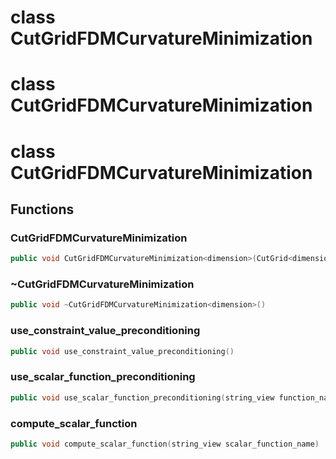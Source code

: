 # class CutGridFDMCurvatureMinimization

# class CutGridFDMCurvatureMinimization

# class CutGridFDMCurvatureMinimization


## Functions

### CutGridFDMCurvatureMinimization

```cpp
public void CutGridFDMCurvatureMinimization<dimension>(CutGrid<dimension> & grid, const DataConstraintsManager<dimension> & data_constraints)
```


### ~CutGridFDMCurvatureMinimization

```cpp
public void ~CutGridFDMCurvatureMinimization<dimension>()
```


### use_constraint_value_preconditioning

```cpp
public void use_constraint_value_preconditioning()
```


### use_scalar_function_preconditioning

```cpp
public void use_scalar_function_preconditioning(string_view function_name)
```


### compute_scalar_function

```cpp
public void compute_scalar_function(string_view scalar_function_name)
```




